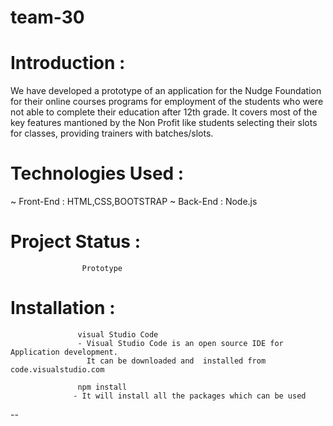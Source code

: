 # team-30

# Introduction :
  We have developed a prototype of an application for the Nudge Foundation for their online courses programs 
  for employment of the students who were not able to complete their education after 12th grade.
  It covers most of the key features mantioned by the Non Profit like students selecting their slots for classes,
  providing trainers with batches/slots.

# Technologies Used : 
  ~ Front-End : HTML,CSS,BOOTSTRAP
  ~ Back-End  : Node.js

# Project Status : 
                    Prototype

# Installation :   
                   visual Studio Code
                   - Visual Studio Code is an open source IDE for Application development.
                     It can be downloaded and  installed from code.visualstudio.com

                   npm install
                  - It will install all the packages which can be used

--

